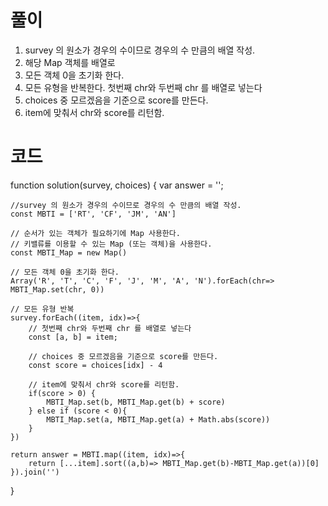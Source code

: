 # 풀이

1. survey 의 원소가 경우의 수이므로 경우의 수 만큼의 배열 작성.
2. 해당 Map 객체를 배열로
3. 모든 객체 0을 초기화 한다.
4. 모든 유형을 반복한다. 첫번째 chr와 두번째 chr 를 배열로 넣는다
5. choices 중 모르겠음을 기준으로 score를 만든다.
6. item에 맞춰서 chr와 score를 리턴함.

# 코드

function solution(survey, choices) {
var answer = '';

    //survey 의 원소가 경우의 수이므로 경우의 수 만큼의 배열 작성.
    const MBTI = ['RT', 'CF', 'JM', 'AN']

    // 순서가 있는 객체가 필요하기에 Map 사용한다.
    // 키밸류를 이용할 수 있는 Map (또는 객체)을 사용한다.
    const MBTI_Map = new Map()

    // 모든 객체 0을 초기화 한다.
    Array('R', 'T', 'C', 'F', 'J', 'M', 'A', 'N').forEach(chr=> MBTI_Map.set(chr, 0))

    // 모든 유형 반복
    survey.forEach((item, idx)=>{
        // 첫번째 chr와 두번째 chr 를 배열로 넣는다
        const [a, b] = item;

        // choices 중 모르겠음을 기준으로 score를 만든다.
        const score = choices[idx] - 4

        // item에 맞춰서 chr와 score를 리턴함.
        if(score > 0) {
            MBTI_Map.set(b, MBTI_Map.get(b) + score)
        } else if (score < 0){
            MBTI_Map.set(a, MBTI_Map.get(a) + Math.abs(score))
        }
    })

    return answer = MBTI.map((item, idx)=>{
        return [...item].sort((a,b)=> MBTI_Map.get(b)-MBTI_Map.get(a))[0]
    }).join('')

}

```js

```
